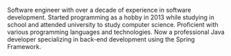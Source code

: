 Software engineer with over a decade of experience in software development. Started programming as a hobby in 2013 while studying in school and attended university to study computer science. Proficient with various programming languages and technologies. Now a professional Java developer specializing in back-end development using the Spring Framework.
